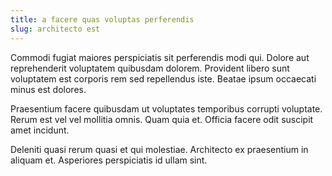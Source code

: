 ```yaml
---
title: a facere quas voluptas perferendis
slug: architecto est
---
```


Commodi fugiat maiores perspiciatis sit perferendis modi qui. Dolore aut reprehenderit voluptatem quibusdam dolorem. Provident libero sunt voluptatem est corporis rem sed repellendus iste. Beatae ipsum occaecati minus est dolores.

Praesentium facere quibusdam ut voluptates temporibus corrupti voluptate. Rerum est vel vel mollitia omnis. Quam quia et. Officia facere odit suscipit amet incidunt.

Deleniti quasi rerum quasi et qui molestiae. Architecto ex praesentium in aliquam et. Asperiores perspiciatis id ullam sint.
